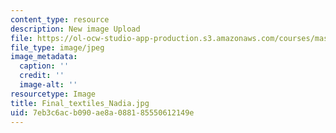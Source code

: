 ```yaml
---
content_type: resource
description: New image Upload
file: https://ol-ocw-studio-app-production.s3.amazonaws.com/courses/mas-962-special-topics-new-textiles-spring-2010/7eb3c6acb090ae8a088185550612149e_Final_textiles_Nadia.jpg
file_type: image/jpeg
image_metadata:
  caption: ''
  credit: ''
  image-alt: ''
resourcetype: Image
title: Final_textiles_Nadia.jpg
uid: 7eb3c6ac-b090-ae8a-0881-85550612149e
---
```

